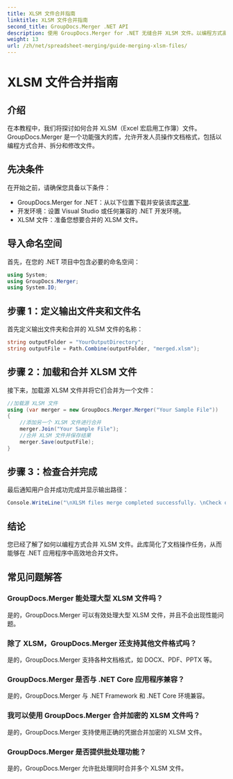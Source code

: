 ```yaml
---
title: XLSM 文件合并指南
linktitle: XLSM 文件合并指南
second_title: GroupDocs.Merger .NET API
description: 使用 GroupDocs.Merger for .NET 无缝合并 XLSM 文件。以编程方式高效合并 Excel 工作簿。增强您的文档处理能力。
weight: 13
url: /zh/net/spreadsheet-merging/guide-merging-xlsm-files/
---
```


# XLSM 文件合并指南

## 介绍
在本教程中，我们将探讨如何合并 XLSM（Excel 宏启用工作簿）文件。GroupDocs.Merger 是一个功能强大的库，允许开发人员操作文档格式，包括以编程方式合并、拆分和修改文件。
## 先决条件
在开始之前，请确保您具备以下条件：
-  GroupDocs.Merger for .NET：从以下位置下载并安装该库[这里](https://releases.groupdocs.com/merger/net/).
- 开发环境：设置 Visual Studio 或任何兼容的 .NET 开发环境。
- XLSM 文件：准备您想要合并的 XLSM 文件。

## 导入命名空间
首先，在您的 .NET 项目中包含必要的命名空间：
```csharp
using System; 
using GroupDocs.Merger;
using System.IO;
```
## 步骤 1：定义输出文件夹和文件名
首先定义输出文件夹和合并的 XLSM 文件的名称：
```csharp
string outputFolder = "YourOutputDirectory";
string outputFile = Path.Combine(outputFolder, "merged.xlsm");
```
## 步骤 2：加载和合并 XLSM 文件
接下来，加载源 XLSM 文件并将它们合并为一个文件：
```csharp
//加载源 XLSM 文件
using (var merger = new GroupDocs.Merger.Merger("Your Sample File"))
{
    //添加另一个 XLSM 文件进行合并
    merger.Join("Your Sample File");
    //合并 XLSM 文件并保存结果
    merger.Save(outputFile);
}
```
## 步骤 3：检查合并完成
最后通知用户合并成功完成并显示输出路径：
```csharp
Console.WriteLine("\nXLSM files merge completed successfully. \nCheck output in {0}", outputFolder);
```

## 结论
您已经了解了如何以编程方式合并 XLSM 文件。此库简化了文档操作任务，从而能够在 .NET 应用程序中高效地合并文件。

## 常见问题解答
### GroupDocs.Merger 能处理大型 XLSM 文件吗？
是的，GroupDocs.Merger 可以有效处理大型 XLSM 文件，并且不会出现性能问题。
### 除了 XLSM，GroupDocs.Merger 还支持其他文件格式吗？
是的，GroupDocs.Merger 支持各种文档格式，如 DOCX、PDF、PPTX 等。
### GroupDocs.Merger 是否与 .NET Core 应用程序兼容？
是的，GroupDocs.Merger 与 .NET Framework 和 .NET Core 环境兼容。
### 我可以使用 GroupDocs.Merger 合并加密的 XLSM 文件吗？
是的，GroupDocs.Merger 支持使用正确的凭据合并加密的 XLSM 文件。
### GroupDocs.Merger 是否提供批处理功能？
是的，GroupDocs.Merger 允许批处理同时合并多个 XLSM 文件。